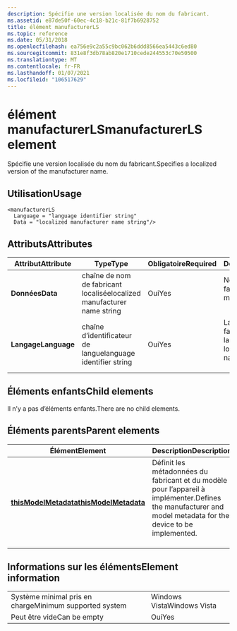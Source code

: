 ```yaml
---
description: Spécifie une version localisée du nom du fabricant.
ms.assetid: e87de50f-60ec-4c18-b21c-81f7b6928752
title: élément manufacturerLS
ms.topic: reference
ms.date: 05/31/2018
ms.openlocfilehash: ea756e9c2a55c9bc062b6ddd8566ea5443c6ed80
ms.sourcegitcommit: 831e8f3db78ab820e1710cede244553c70e50500
ms.translationtype: MT
ms.contentlocale: fr-FR
ms.lasthandoff: 01/07/2021
ms.locfileid: "106517629"
---
```

# <a name="manufacturerls-element"></a><span data-ttu-id="67ee4-103">élément manufacturerLS</span><span class="sxs-lookup"><span data-stu-id="67ee4-103">manufacturerLS element</span></span>

<span data-ttu-id="67ee4-104">Spécifie une version localisée du nom du fabricant.</span><span class="sxs-lookup"><span data-stu-id="67ee4-104">Specifies a localized version of the manufacturer name.</span></span>

## <a name="usage"></a><span data-ttu-id="67ee4-105">Utilisation</span><span class="sxs-lookup"><span data-stu-id="67ee4-105">Usage</span></span>

``` syntax
<manufacturerLS
  Language = "language identifier string"
  Data = "localized manufacturer name string"/>
```

## <a name="attributes"></a><span data-ttu-id="67ee4-106">Attributs</span><span class="sxs-lookup"><span data-stu-id="67ee4-106">Attributes</span></span>



| <span data-ttu-id="67ee4-107">Attribut</span><span class="sxs-lookup"><span data-stu-id="67ee4-107">Attribute</span></span>               | <span data-ttu-id="67ee4-108">Type</span><span class="sxs-lookup"><span data-stu-id="67ee4-108">Type</span></span>                                          | <span data-ttu-id="67ee4-109">Obligatoire</span><span class="sxs-lookup"><span data-stu-id="67ee4-109">Required</span></span>       | <span data-ttu-id="67ee4-110">Description</span><span class="sxs-lookup"><span data-stu-id="67ee4-110">Description</span></span>                                                             |
|-------------------------|-----------------------------------------------|----------------|-------------------------------------------------------------------------|
| <span data-ttu-id="67ee4-111">**Données**</span><span class="sxs-lookup"><span data-stu-id="67ee4-111">**Data**</span></span><br/>     | <span data-ttu-id="67ee4-112">chaîne de nom de fabricant localisée</span><span class="sxs-lookup"><span data-stu-id="67ee4-112">localized manufacturer name string</span></span><br/> | <span data-ttu-id="67ee4-113">Oui</span><span class="sxs-lookup"><span data-stu-id="67ee4-113">Yes</span></span><br/> | <span data-ttu-id="67ee4-114">Nom localisé du fabricant.</span><span class="sxs-lookup"><span data-stu-id="67ee4-114">The localized manufacturer name.</span></span><br/> <br/>                 |
| <span data-ttu-id="67ee4-115">**Langage**</span><span class="sxs-lookup"><span data-stu-id="67ee4-115">**Language**</span></span><br/> | <span data-ttu-id="67ee4-116">chaîne d’identificateur de langue</span><span class="sxs-lookup"><span data-stu-id="67ee4-116">language identifier string</span></span><br/>         | <span data-ttu-id="67ee4-117">Oui</span><span class="sxs-lookup"><span data-stu-id="67ee4-117">Yes</span></span><br/> | <span data-ttu-id="67ee4-118">Langue du nom du fabricant localisé.</span><span class="sxs-lookup"><span data-stu-id="67ee4-118">The language of the localized manufacturer name.</span></span><br/> <br/> |



## <a name="child-elements"></a><span data-ttu-id="67ee4-119">Éléments enfants</span><span class="sxs-lookup"><span data-stu-id="67ee4-119">Child elements</span></span>

<span data-ttu-id="67ee4-120">Il n’y a pas d’éléments enfants.</span><span class="sxs-lookup"><span data-stu-id="67ee4-120">There are no child elements.</span></span>

## <a name="parent-elements"></a><span data-ttu-id="67ee4-121">Éléments parents</span><span class="sxs-lookup"><span data-stu-id="67ee4-121">Parent elements</span></span>



| <span data-ttu-id="67ee4-122">Élément</span><span class="sxs-lookup"><span data-stu-id="67ee4-122">Element</span></span>                                                   | <span data-ttu-id="67ee4-123">Description</span><span class="sxs-lookup"><span data-stu-id="67ee4-123">Description</span></span>                                                                                          |
|-----------------------------------------------------------|------------------------------------------------------------------------------------------------------|
| [<span data-ttu-id="67ee4-124">**thisModelMetadata**</span><span class="sxs-lookup"><span data-stu-id="67ee4-124">**thisModelMetadata**</span></span>](thismodelmetadata.md)<br/> | <span data-ttu-id="67ee4-125">Définit les métadonnées du fabricant et du modèle pour l’appareil à implémenter.</span><span class="sxs-lookup"><span data-stu-id="67ee4-125">Defines the manufacturer and model metadata for the device to be implemented.</span></span><br/> <br/> |



## <a name="element-information"></a><span data-ttu-id="67ee4-126">Informations sur les éléments</span><span class="sxs-lookup"><span data-stu-id="67ee4-126">Element information</span></span>



|                                     |               |
|-------------------------------------|---------------|
| <span data-ttu-id="67ee4-127">Système minimal pris en charge</span><span class="sxs-lookup"><span data-stu-id="67ee4-127">Minimum supported system</span></span><br/> | <span data-ttu-id="67ee4-128">Windows Vista</span><span class="sxs-lookup"><span data-stu-id="67ee4-128">Windows Vista</span></span> |
| <span data-ttu-id="67ee4-129">Peut être vide</span><span class="sxs-lookup"><span data-stu-id="67ee4-129">Can be empty</span></span>                        | <span data-ttu-id="67ee4-130">Oui</span><span class="sxs-lookup"><span data-stu-id="67ee4-130">Yes</span></span>           |



 

 




